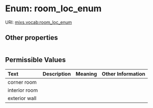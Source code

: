 
# Enum: room_loc_enum




URI: [mixs.vocab:room_loc_enum](https://w3id.org/mixs/vocab/room_loc_enum)


## Other properties

|  |  |  |
| --- | --- | --- |

## Permissible Values

| Text | Description | Meaning | Other Information |
| :--- | :---: | :---: | ---: |
| corner room |  |  |  |
| interior room |  |  |  |
| exterior wall |  |  |  |

